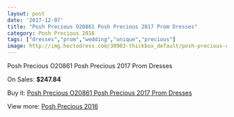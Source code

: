 ```yaml
---
layout: post
date: '2017-12-07'
title: "Posh Precious O20861 Posh Precious 2017 Prom Dresses"
category: Posh Precious 2016
tags: ["dresses","prom","wedding","unique","precious"]
image: http://img.hectodress.com/30903-thickbox_default/posh-precious-o20861-posh-precious-2012-prom-dresses.jpg
---
```

Posh Precious O20861 Posh Precious 2017 Prom Dresses

On Sales: **$247.84**
<a href="https://www.hectodress.com/posh-precious-2013/14200-posh-precious-o20861-posh-precious-2012-prom-dresses.html"><amp-img layout="responsive" width="600" height="600" src="//img.hectodress.com/30903-thickbox_default/posh-precious-o20861-posh-precious-2012-prom-dresses.jpg" alt="Posh Precious O20861 Posh Precious 2017 Prom Dresses 0" /></a>
<a href="https://www.hectodress.com/posh-precious-2013/14200-posh-precious-o20861-posh-precious-2012-prom-dresses.html"><amp-img layout="responsive" width="600" height="600" src="//img.hectodress.com/30904-thickbox_default/posh-precious-o20861-posh-precious-2012-prom-dresses.jpg" alt="Posh Precious O20861 Posh Precious 2017 Prom Dresses 1" /></a>

Buy it: [Posh Precious O20861 Posh Precious 2017 Prom Dresses](https://www.hectodress.com/posh-precious-2013/14200-posh-precious-o20861-posh-precious-2012-prom-dresses.html "Posh Precious O20861 Posh Precious 2017 Prom Dresses")

View more: [Posh Precious 2016](https://www.hectodress.com/247-posh-precious-2013 "Posh Precious 2016")